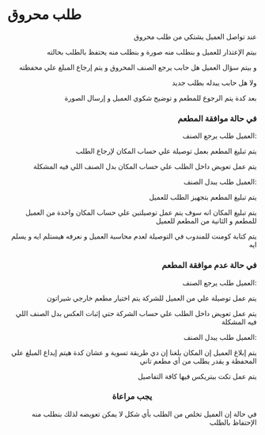 # طلب محروق

<p align="right">عند تواصل العميل يشتكي من طلب محروق</p>

<p align="right">بيتم الإعتذار للعميل و بنطلب منه صورة و بنطلب منه يحتفظ بالطلب بحالته</p>

<p align="right">و بيتم سؤال العميل هل حابب يرجع الصنف المحروق و يتم إرجاع المبلغ علي محفظته</p>

<p align="right">ولا هل حابب يبدله بطلب جديد</p>

<p align="right">بعد كدة يتم الرجوع للمطعم و توضيح شكوي العميل و إرسال الصورة </p>

<h3 align="right">في حالة موافقة المطعم </h3>

<p align="right">العميل طلب يرجع الصنف:</p>

<p align="right">يتم تبليغ المطعم بعمل توصيلة علي حساب المكان لإرجاع الطلب</p>

<p align="right">يتم عمل تعويض داخل الطلب علي حساب المكان بدل الصنف اللي فيه المشكلة</p>

<p align="right">العميل طلب يبدل الصنف:</p>

<p align="right">يتم تبليغ المطعم بتجهيز الطلب للعميل</p>

<p align="right">يتم تبليغ المكان انه سوف يتم عمل توصيلتين علي حساب المكان واحدة من العميل للمطعم و الثانية من المطعم للعميل</p>

<p align="right">يتم كتابة كومنت للمندوب في التوصيلة لعدم محاسبة العميل و نعرفه هيستلم ايه و يسلم ايه</p>

<h3 align="right">في حالة عدم موافقة المطعم </h3>

<p align="right">العميل طلب يرجع الصنف:</p>

<p align="right">يتم عمل توصيلة علي من العميل للشركة يتم اختيار مطعم خارجي شيراتون</p>

<p align="right">يتم عمل تعويض داخل الطلب علي حساب الشركة حتي إثبات العكس بدل الصنف اللي فيه المشكلة</p>

<p align="right">العميل طلب يبدل الصنف:</p>

<p align="right">يتم إبلاغ العميل إن المكان بلغنا إن دي طريقة تسوية و عشان كدة هيتم إيداع المبلغ علي المحفظة و يقدر يطلب من أي مطعم تاني</p>

<p align="right">يتم عمل تكت بيتريكس فيها كافة التفاصيل </p>

<h3 align="center">يجب مراعاة</h3>

<p align="right">في حالة إن العميل تخلص من الطلب بأي شكل لا يمكن تعويضه لذلك بنطلب منه الإحتفاظ بالطلب</p>
